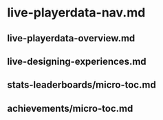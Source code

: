 # live-playerdata-nav.md

## live-playerdata-overview.md

## live-designing-experiences.md

## stats-leaderboards/micro-toc.md

## achievements/micro-toc.md
